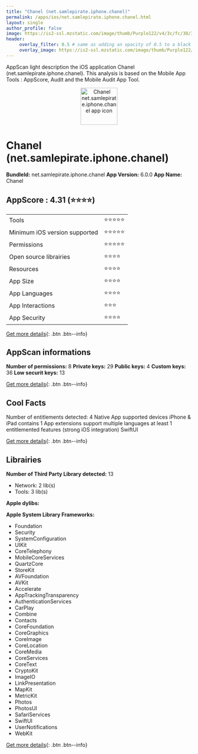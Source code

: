 ```yaml
---
title: "Chanel (net.samlepirate.iphone.chanel)"
permalink: /apps/ios/net.samlepirate.iphone.chanel.html
layout: single
author_profile: false
image: https://is2-ssl.mzstatic.com/image/thumb/Purple122/v4/3c/fc/38/3cfc385c-3ada-876d-5cc3-96f372bbb86b/prod-AppIcon-1x_U007emarketing-0-7-0-85-220.png/512x512bb.jpg
header: 
     overlay_filter: 0.5 # same as adding an opacity of 0.5 to a black background
     overlay_image: https://is2-ssl.mzstatic.com/image/thumb/Purple122/v4/3c/fc/38/3cfc385c-3ada-876d-5cc3-96f372bbb86b/prod-AppIcon-1x_U007emarketing-0-7-0-85-220.png/512x512bb.jpg
---
```

AppScan light description the iOS application Chanel (net.samlepirate.iphone.chanel). This analysis is based on the Mobile App Tools : AppScore, Audit and the Mobile Audit App Tool.

  
  
<div style="text-align: center;"><img src="https://is2-ssl.mzstatic.com/image/thumb/Purple122/v4/3c/fc/38/3cfc385c-3ada-876d-5cc3-96f372bbb86b/prod-AppIcon-1x_U007emarketing-0-7-0-85-220.png/512x512bb.jpg" width="100" height="100" alt="Chanel net.samlepirate.iphone.chanel app icon"></div>  
  
# Chanel (net.samlepirate.iphone.chanel)

**BundleId:** net.samlepirate.iphone.chanel
**App Version:** 6.0.0
**App Name:** Chanel


## AppScore : 4.31 (⭐️⭐️⭐️⭐️) 

<table>
<tr><td> Tools </td><td> ⭐️⭐️⭐️⭐️⭐️ </td></tr>
<tr><td> Minimum iOS version supported </td><td> ⭐️⭐️⭐️⭐️⭐️ </td></tr>
<tr><td> Permissions </td><td> ⭐️⭐️⭐️⭐️⭐️ </td></tr>
<tr><td> Open source librairies </td><td> ⭐️⭐️⭐️⭐️ </td></tr>
<tr><td> Resources </td><td> ⭐️⭐️⭐️⭐️ </td></tr>
<tr><td> App Size </td><td> ⭐️⭐️⭐️⭐️ </td></tr>
<tr><td> App Languages </td><td> ⭐️⭐️⭐️⭐️ </td></tr>
<tr><td> App Interactions </td><td> ⭐️⭐️⭐️ </td></tr>
<tr><td> App Security </td><td> ⭐️⭐️⭐️⭐️ </td></tr>
</table>

[Get more details](/pricing.html){: .btn .btn--info}  
  
## AppScan informations 

**Number of permissions:** 8
**Private keys:** 29
**Public keys:** 4
**Custom keys:** 36
**Low securit keys:** 13
  
[Get more details](/pricing.html){: .btn .btn--info}

## Cool Facts

Number of entitlements detected: 4
Native App
supported devices iPhone & iPad
contains 1 App extensions
support multiple languages
at least 1 entitlemented features (strong iOS integration)
SwiftUI
  
[Get more details](/pricing.html){: .btn .btn--info}

## Librairies 
**Number of Third Party Library detected:** 13
- Network: 2 lib(s)
- Tools: 3 lib(s)

**Apple dylibs:**


**Apple System Library Frameworks:**
- Foundation
- Security
- SystemConfiguration
- UIKit
- CoreTelephony
- MobileCoreServices
- QuartzCore
- StoreKit
- AVFoundation
- AVKit
- Accelerate
- AppTrackingTransparency
- AuthenticationServices
- CarPlay
- Combine
- Contacts
- CoreFoundation
- CoreGraphics
- CoreImage
- CoreLocation
- CoreMedia
- CoreServices
- CoreText
- CryptoKit
- ImageIO
- LinkPresentation
- MapKit
- MetricKit
- Photos
- PhotosUI
- SafariServices
- SwiftUI
- UserNotifications
- WebKit


  
[Get more details](/pricing.html){: .btn .btn--info}

